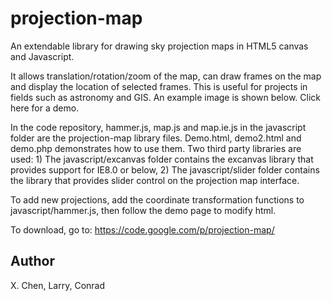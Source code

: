 projection-map
==============

An extendable library for drawing sky projection maps in HTML5 canvas and Javascript. 

It allows translation/rotation/zoom of the map, can draw frames on the map and display the location of selected frames. This is useful for projects in fields such as astronomy and GIS. An example image is shown below. Click here for a demo.

In the code repository, hammer.js, map.js and map.ie.js in the javascript folder are the projection-map library files. Demo.html, demo2.html and demo.php demonstrates how to use them. Two third party libraries are used: 1) The javascript/excanvas folder contains the excanvas library that provides support for IE8.0 or below, 2) The javascript/slider folder contains the library that provides slider control on the projection map interface.

To add new projections, add the coordinate transformation functions to javascript/hammer.js, then follow the demo page to modify html. 

To download, go to: https://code.google.com/p/projection-map/

Author
-----
X. Chen, Larry, Conrad
